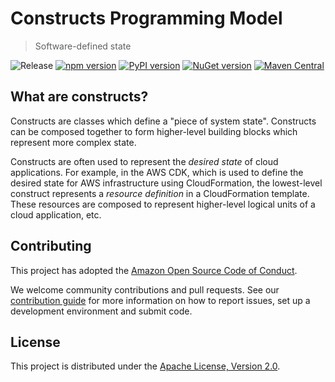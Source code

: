 # Constructs Programming Model

> Software-defined state

![Release](https://github.com/aws/constructs/workflows/Release/badge.svg)
[![npm version](https://badge.fury.io/js/constructs.svg)](https://badge.fury.io/js/constructs)
[![PyPI version](https://badge.fury.io/py/constructs.svg)](https://badge.fury.io/py/constructs)
[![NuGet version](https://badge.fury.io/nu/Constructs.svg)](https://badge.fury.io/nu/Constructs)
[![Maven Central](https://maven-badges.herokuapp.com/maven-central/software.constructs/constructs/badge.svg?style=plastic)](https://maven-badges.herokuapp.com/maven-central/software.constructs/constructs)

## What are constructs?

Constructs are classes which define a "piece of system state". Constructs can be composed together to form higher-level building blocks which represent more complex state.

Constructs are often used to represent the _desired state_ of cloud applications. For example, in the AWS CDK, which is used to define the desired state for AWS infrastructure using CloudFormation, the lowest-level construct represents a _resource definition_ in a CloudFormation template. These resources are composed to represent higher-level logical units of a cloud application, etc.

## Contributing

This project has adopted the [Amazon Open Source Code of
Conduct](https://aws.github.io/code-of-conduct).

We welcome community contributions and pull requests. See our [contribution
guide](./CONTRIBUTING.md) for more information on how to report issues, set up a
development environment and submit code.

## License

This project is distributed under the [Apache License, Version 2.0](./LICENSE).

